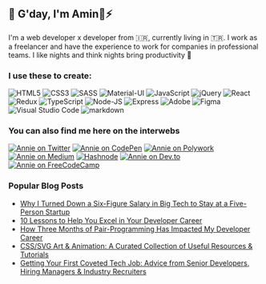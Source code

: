 ## 👋 G'day, I'm Amin🦄⚡️


I'm a web developer x developer from 🇮🇷, currently living in 🇹🇷. I work as a freelancer and have the experience to work for companies in professional teams.
I like nights and think nights bring productivity 🌙

### I use these to create:

<img alt="HTML5" src="https://img.shields.io/badge/html5%20-%23E34F26.svg?&style=for-the-badge&logo=html5&logoColor=white"/> <img alt="CSS3" src="https://img.shields.io/badge/css3%20-%231572B6.svg?&style=for-the-badge&logo=css3&logoColor=white"/> <img alt="SASS" src="https://img.shields.io/badge/SASS%20-hotpink.svg?&style=for-the-badge&logo=SASS&logoColor=white"/> <img alt="Material-UI" src="https://img.shields.io/badge/Material%20UI-0078d7.svg?&style=for-the-badge&logo=mui&logoColor=white"/> <img alt="JavaScript" src="https://img.shields.io/badge/javascript%20-%23323330.svg?&style=for-the-badge&logo=javascript&logoColor=%23F7DF1E"/> <img alt="jQuery" src="https://img.shields.io/badge/jQuery-0769AD?style=for-the-badge&logo=jquery&logoColor=white" /> <img alt="React" src="https://img.shields.io/badge/react%20-%2320232a.svg?&style=for-the-badge&logo=react&logoColor=%2361DAFB"/> <img alt="Redux" src="https://img.shields.io/badge/redux%20-%23593d88.svg?&style=for-the-badge&logo=redux&logoColor=white"/> <img alt="TypeScript" src="https://img.shields.io/badge/typescript%20-%23007ACC.svg?&style=for-the-badge&logo=typescript&logoColor=white"/> <img alt="Node-JS" src="https://img.shields.io/badge/Node%20js%20-%23323330.svg?&style=for-the-badge&logo=Node.js&logoColor=green"/> <img alt="Express" src="https://img.shields.io/badge/Express%20-000000?&style=for-the-badge&logo=Express&logoColor=white"/>
<img alt="Adobe" src="https://img.shields.io/badge/adobe%20-%23FF0000.svg?&style=for-the-badge&logo=adobe&logoColor=white"/> <img alt="Figma" src="https://img.shields.io/badge/figma%20-%23F24E1E.svg?&style=for-the-badge&logo=figma&logoColor=white"/> <img alt="Visual Studio Code" src="https://img.shields.io/badge/Visual%20Studio%20Code-0078d7.svg?&style=for-the-badge&logo=visual-studio-code&logoColor=white"/> <img alt="markdown" src="https://img.shields.io/badge/Markdown-000000?style=for-the-badge&logo=markdown&logoColor=white"/>

### You can also find me here on the interwebs

[<img alt="Annie on Twitter" src="https://img.shields.io/badge/Twitter-1DA1F2?style=for-the-badge&logo=twitter&logoColor=white"/>](https://twitter.com/anniebombanie_)
[<img alt="Annie on CodePen" src="https://img.shields.io/badge/Codepen-000000?style=for-the-badge&logo=codepen&logoColor=white"/>](https://codepen.io/anniebombanie)
[<img alt="Annie on Polywork" src="https://img.shields.io/badge/polywork-543DE0?style=for-the-badge&logo=polywork&logoColor=white"/>](https://updates.anniebombanie.com/)
[<img alt="Annie on Medium" src="https://img.shields.io/badge/Medium-12100E?style=for-the-badge&logo=medium&logoColor=white"/>](https://anniebombanie.medium.com/)
[<img alt="Hashnode" src="https://img.shields.io/badge/Hashnode-2962FF?style=for-the-badge&logo=hashnode&logoColor=white"/>](https://blog.anniebombanie.com/)
[<img alt="Annie on Dev.to" src="https://img.shields.io/badge/dev.to-0A0A0A?style=for-the-badge&logo=devdotto&logoColor=white"/>](https://dev.to/anniebombanie)
[<img alt="Annie on FreeCodeCamp" src="https://img.shields.io/badge/freecodecamp-27273D?style=for-the-badge&logo=freecodecamp&logoColor=white"/>](https://www.freecodecamp.org/news/author/anniebombanie/)

### Popular Blog Posts
* [Why I Turned Down a Six-Figure Salary in Big Tech to Stay at a Five-Person Startup](https://blog.anniebombanie.com/why-i-turned-down-a-six-figure-salary-in-big-tech-to-stay-at-a-five-person-startup?source=annie)
* [10 Lessons to Help You Excel in Your Developer Career](https://blog.anniebombanie.com/10-lessons-to-help-you-excel-in-your-developer-career?source=annie)
* [How Three Months of Pair-Programming Has Impacted My Developer Career](https://blog.anniebombanie.com/how-three-months-of-pair-programming-impacted-my-developer-career?source=annie)
* [CSS/SVG Art & Animation: A Curated Collection of Useful Resources & Tutorials](https://blog.anniebombanie.com/css-svg-art-animation-a-curated-collection-of-useful-resources-tutorials?source=annie)
* [Getting Your First Coveted Tech Job: Advice from Senior Developers, Hiring Managers & Industry Recruiters](https://blog.anniebombanie.com/getting-your-first-coveted-tech-job-advice-from-senior-developers-hiring-managers-industry-recruiters?source=annie)

<!--
**anniebombanie/anniebombanie** is a ✨ _special_ ✨ repository because its `README.md` (this file) appears on your GitHub profile.

Here are some ideas to get you started:

- 🔭 I’m currently working on ...
- 🌱 I’m currently learning ...
- 👯 I’m looking to collaborate on ...
- 🤔 I’m looking for help with ...
- 💬 Ask me about ...
- 📫 How to reach me: ...
- 😄 Pronouns: ...
- ⚡ Fun fact: ...

-->

